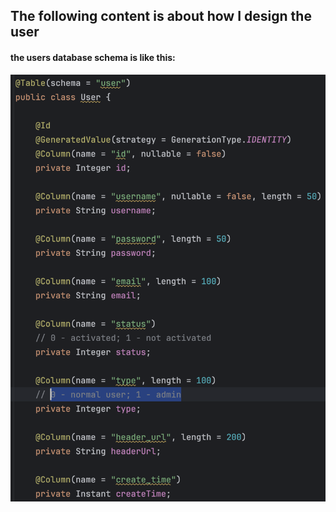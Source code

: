 ## The following content is about how I design the user
#### the users database schema is like this:
![img](images/user1.png)

